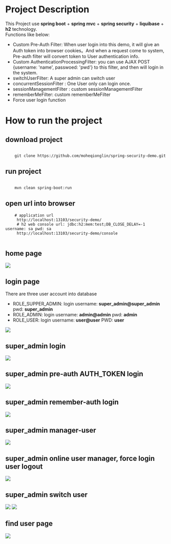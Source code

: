 
# Project Description
This Project use **spring boot** + **spring mvc** + **spring security** + **liquibase** + **h2** technology.  
Functions like below:
- Custom Pre-Auth Filter: When user login into this demo, it will give an Auth token into browser cookies。And when a request come to system, Pre-auth filter will convert token to User authentication info.
- Custom AuthenticationProcessingFilter: you can use AJAX POST {username: 'name', passwoed: 'pwd'} to this filter, and then will login in the system.
- switchUserFilter: A super admin can switch user
- concurrentSessionFilter : One User only can login once.
- sessionManagementFilter : custom sessionManagementFilter
- rememberMeFilter: custom rememberMeFilter
- Force user login function

# How to run the project

## download project

````

    git clone https://github.com/moheqionglin/spring-security-demo.git

````
## run project

````

    mvn clean spring-boot:run
````

## open url into browser

````
    # application url
     http://localhost:13103/security-demo/
     # h2 web console url: jdbc:h2:mem:test;DB_CLOSE_DELAY=-1 username: sa pwd: sa
     http://localhost:13103/security-demo/console
     
````

## home page
![][1]

## login page
There are three user account into database

 - ROLE_SUPPER_ADMIN:  login username: **super_admin@super_admin** pwd: **super_admin**
 - ROLE_ADMIN:  login username: **admin@admin** pwd: **admin**
 - ROLE_USER:  login username: **user@user** PWD: **user**


![][2]

## super_admin login 
![][3]

## super_admin pre-auth AUTH_TOKEN login
![][4]

## super_admin remember-auth login
![][5]

## super_admin manager-user
![][6]

## super_admin online user manager, force login user logout

![][7]

## super_admin switch user
![][8]
![][9]

## find user page
![][10]

[1]: https://github.com/moheqionglin/spring-security-demo/blob/develop/src/main/resources/images/homepage.png
[2]: https://github.com/moheqionglin/spring-security-demo/blob/develop/src/main/resources/images/login.png
[3]: https://github.com/moheqionglin/spring-security-demo/blob/develop/src/main/resources/images/suer-admin.png
[4]: https://github.com/moheqionglin/spring-security-demo/blob/develop/src/main/resources/images/pre-auth.png
[5]: https://github.com/moheqionglin/spring-security-demo/blob/develop/src/main/resources/images/remember-auth.png
[6]: https://github.com/moheqionglin/spring-security-demo/blob/develop/src/main/resources/images/super-manager-user.png
[7]: https://github.com/moheqionglin/spring-security-demo/blob/develop/src/main/resources/images/super-online-user-manager.png
[8]: https://github.com/moheqionglin/spring-security-demo/blob/develop/src/main/resources/images/super-switch-user-1.png
[9]: https://github.com/moheqionglin/spring-security-demo/blob/develop/src/main/resources/images/super-switch-user.png
[10]: https://github.com/moheqionglin/spring-security-demo/blob/develop/src/main/resources/images/find-user.png
